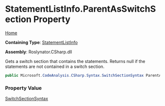 # StatementListInfo\.ParentAsSwitchSection Property

[Home](../../../../../README.md)

**Containing Type**: [StatementListInfo](../README.md)

**Assembly**: Roslynator\.CSharp\.dll

  
Gets a switch section that contains the statements\. Returns null if the statements are not contained in a switch section\.

```csharp
public Microsoft.CodeAnalysis.CSharp.Syntax.SwitchSectionSyntax ParentAsSwitchSection { get; }
```

### Property Value

[SwitchSectionSyntax](https://docs.microsoft.com/en-us/dotnet/api/microsoft.codeanalysis.csharp.syntax.switchsectionsyntax)


